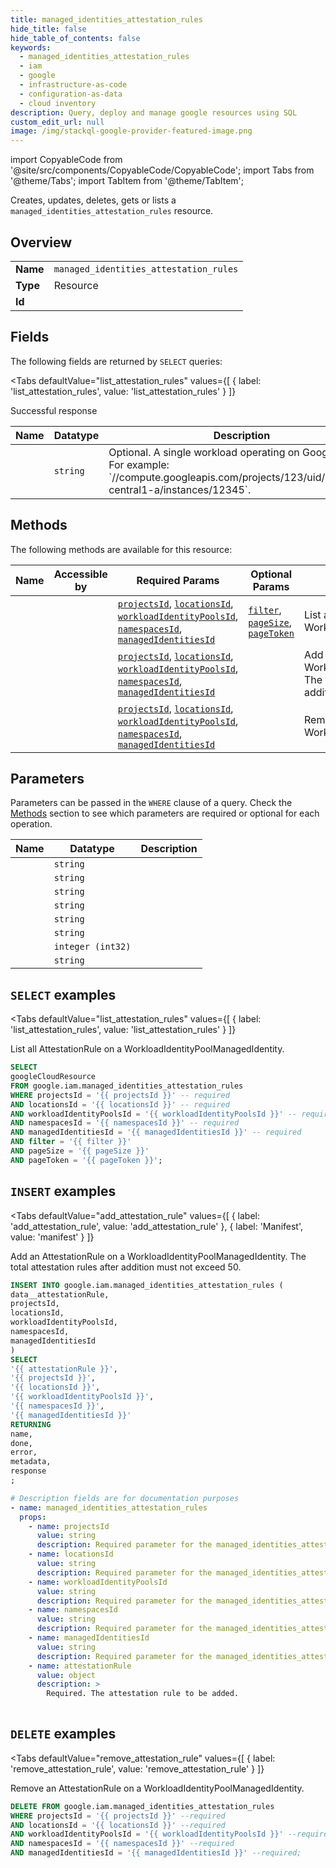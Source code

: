 ```yaml
--- 
title: managed_identities_attestation_rules
hide_title: false
hide_table_of_contents: false
keywords:
  - managed_identities_attestation_rules
  - iam
  - google
  - infrastructure-as-code
  - configuration-as-data
  - cloud inventory
description: Query, deploy and manage google resources using SQL
custom_edit_url: null
image: /img/stackql-google-provider-featured-image.png
---
```


import CopyableCode from '@site/src/components/CopyableCode/CopyableCode';
import Tabs from '@theme/Tabs';
import TabItem from '@theme/TabItem';

Creates, updates, deletes, gets or lists a <code>managed_identities_attestation_rules</code> resource.

## Overview
<table><tbody>
<tr><td><b>Name</b></td><td><code>managed_identities_attestation_rules</code></td></tr>
<tr><td><b>Type</b></td><td>Resource</td></tr>
<tr><td><b>Id</b></td><td><CopyableCode code="google.iam.managed_identities_attestation_rules" /></td></tr>
</tbody></table>

## Fields

The following fields are returned by `SELECT` queries:

<Tabs
    defaultValue="list_attestation_rules"
    values={[
        { label: 'list_attestation_rules', value: 'list_attestation_rules' }
    ]}
>
<TabItem value="list_attestation_rules">

Successful response

<table>
<thead>
    <tr>
    <th>Name</th>
    <th>Datatype</th>
    <th>Description</th>
    </tr>
</thead>
<tbody>
<tr>
    <td><CopyableCode code="googleCloudResource" /></td>
    <td><code>string</code></td>
    <td>Optional. A single workload operating on Google Cloud. For example: `//compute.googleapis.com/projects/123/uid/zones/us-central1-a/instances/12345`.</td>
</tr>
</tbody>
</table>
</TabItem>
</Tabs>

## Methods

The following methods are available for this resource:

<table>
<thead>
    <tr>
    <th>Name</th>
    <th>Accessible by</th>
    <th>Required Params</th>
    <th>Optional Params</th>
    <th>Description</th>
    </tr>
</thead>
<tbody>
<tr>
    <td><a href="#list_attestation_rules"><CopyableCode code="list_attestation_rules" /></a></td>
    <td><CopyableCode code="select" /></td>
    <td><a href="#parameter-projectsId"><code>projectsId</code></a>, <a href="#parameter-locationsId"><code>locationsId</code></a>, <a href="#parameter-workloadIdentityPoolsId"><code>workloadIdentityPoolsId</code></a>, <a href="#parameter-namespacesId"><code>namespacesId</code></a>, <a href="#parameter-managedIdentitiesId"><code>managedIdentitiesId</code></a></td>
    <td><a href="#parameter-filter"><code>filter</code></a>, <a href="#parameter-pageSize"><code>pageSize</code></a>, <a href="#parameter-pageToken"><code>pageToken</code></a></td>
    <td>List all AttestationRule on a WorkloadIdentityPoolManagedIdentity.</td>
</tr>
<tr>
    <td><a href="#add_attestation_rule"><CopyableCode code="add_attestation_rule" /></a></td>
    <td><CopyableCode code="insert" /></td>
    <td><a href="#parameter-projectsId"><code>projectsId</code></a>, <a href="#parameter-locationsId"><code>locationsId</code></a>, <a href="#parameter-workloadIdentityPoolsId"><code>workloadIdentityPoolsId</code></a>, <a href="#parameter-namespacesId"><code>namespacesId</code></a>, <a href="#parameter-managedIdentitiesId"><code>managedIdentitiesId</code></a></td>
    <td></td>
    <td>Add an AttestationRule on a WorkloadIdentityPoolManagedIdentity. The total attestation rules after addition must not exceed 50.</td>
</tr>
<tr>
    <td><a href="#remove_attestation_rule"><CopyableCode code="remove_attestation_rule" /></a></td>
    <td><CopyableCode code="delete" /></td>
    <td><a href="#parameter-projectsId"><code>projectsId</code></a>, <a href="#parameter-locationsId"><code>locationsId</code></a>, <a href="#parameter-workloadIdentityPoolsId"><code>workloadIdentityPoolsId</code></a>, <a href="#parameter-namespacesId"><code>namespacesId</code></a>, <a href="#parameter-managedIdentitiesId"><code>managedIdentitiesId</code></a></td>
    <td></td>
    <td>Remove an AttestationRule on a WorkloadIdentityPoolManagedIdentity.</td>
</tr>
</tbody>
</table>

## Parameters

Parameters can be passed in the `WHERE` clause of a query. Check the [Methods](#methods) section to see which parameters are required or optional for each operation.

<table>
<thead>
    <tr>
    <th>Name</th>
    <th>Datatype</th>
    <th>Description</th>
    </tr>
</thead>
<tbody>
<tr id="parameter-locationsId">
    <td><CopyableCode code="locationsId" /></td>
    <td><code>string</code></td>
    <td></td>
</tr>
<tr id="parameter-managedIdentitiesId">
    <td><CopyableCode code="managedIdentitiesId" /></td>
    <td><code>string</code></td>
    <td></td>
</tr>
<tr id="parameter-namespacesId">
    <td><CopyableCode code="namespacesId" /></td>
    <td><code>string</code></td>
    <td></td>
</tr>
<tr id="parameter-projectsId">
    <td><CopyableCode code="projectsId" /></td>
    <td><code>string</code></td>
    <td></td>
</tr>
<tr id="parameter-workloadIdentityPoolsId">
    <td><CopyableCode code="workloadIdentityPoolsId" /></td>
    <td><code>string</code></td>
    <td></td>
</tr>
<tr id="parameter-filter">
    <td><CopyableCode code="filter" /></td>
    <td><code>string</code></td>
    <td></td>
</tr>
<tr id="parameter-pageSize">
    <td><CopyableCode code="pageSize" /></td>
    <td><code>integer (int32)</code></td>
    <td></td>
</tr>
<tr id="parameter-pageToken">
    <td><CopyableCode code="pageToken" /></td>
    <td><code>string</code></td>
    <td></td>
</tr>
</tbody>
</table>

## `SELECT` examples

<Tabs
    defaultValue="list_attestation_rules"
    values={[
        { label: 'list_attestation_rules', value: 'list_attestation_rules' }
    ]}
>
<TabItem value="list_attestation_rules">

List all AttestationRule on a WorkloadIdentityPoolManagedIdentity.

```sql
SELECT
googleCloudResource
FROM google.iam.managed_identities_attestation_rules
WHERE projectsId = '{{ projectsId }}' -- required
AND locationsId = '{{ locationsId }}' -- required
AND workloadIdentityPoolsId = '{{ workloadIdentityPoolsId }}' -- required
AND namespacesId = '{{ namespacesId }}' -- required
AND managedIdentitiesId = '{{ managedIdentitiesId }}' -- required
AND filter = '{{ filter }}'
AND pageSize = '{{ pageSize }}'
AND pageToken = '{{ pageToken }}';
```
</TabItem>
</Tabs>


## `INSERT` examples

<Tabs
    defaultValue="add_attestation_rule"
    values={[
        { label: 'add_attestation_rule', value: 'add_attestation_rule' },
        { label: 'Manifest', value: 'manifest' }
    ]}
>
<TabItem value="add_attestation_rule">

Add an AttestationRule on a WorkloadIdentityPoolManagedIdentity. The total attestation rules after addition must not exceed 50.

```sql
INSERT INTO google.iam.managed_identities_attestation_rules (
data__attestationRule,
projectsId,
locationsId,
workloadIdentityPoolsId,
namespacesId,
managedIdentitiesId
)
SELECT 
'{{ attestationRule }}',
'{{ projectsId }}',
'{{ locationsId }}',
'{{ workloadIdentityPoolsId }}',
'{{ namespacesId }}',
'{{ managedIdentitiesId }}'
RETURNING
name,
done,
error,
metadata,
response
;
```
</TabItem>
<TabItem value="manifest">

```yaml
# Description fields are for documentation purposes
- name: managed_identities_attestation_rules
  props:
    - name: projectsId
      value: string
      description: Required parameter for the managed_identities_attestation_rules resource.
    - name: locationsId
      value: string
      description: Required parameter for the managed_identities_attestation_rules resource.
    - name: workloadIdentityPoolsId
      value: string
      description: Required parameter for the managed_identities_attestation_rules resource.
    - name: namespacesId
      value: string
      description: Required parameter for the managed_identities_attestation_rules resource.
    - name: managedIdentitiesId
      value: string
      description: Required parameter for the managed_identities_attestation_rules resource.
    - name: attestationRule
      value: object
      description: >
        Required. The attestation rule to be added.
        
```
</TabItem>
</Tabs>


## `DELETE` examples

<Tabs
    defaultValue="remove_attestation_rule"
    values={[
        { label: 'remove_attestation_rule', value: 'remove_attestation_rule' }
    ]}
>
<TabItem value="remove_attestation_rule">

Remove an AttestationRule on a WorkloadIdentityPoolManagedIdentity.

```sql
DELETE FROM google.iam.managed_identities_attestation_rules
WHERE projectsId = '{{ projectsId }}' --required
AND locationsId = '{{ locationsId }}' --required
AND workloadIdentityPoolsId = '{{ workloadIdentityPoolsId }}' --required
AND namespacesId = '{{ namespacesId }}' --required
AND managedIdentitiesId = '{{ managedIdentitiesId }}' --required;
```
</TabItem>
</Tabs>
